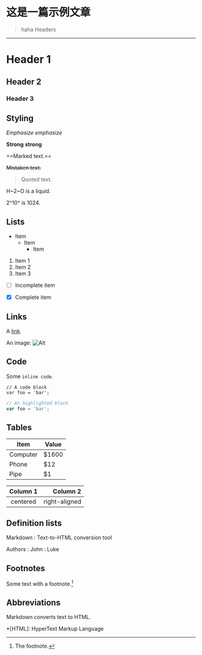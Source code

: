 # 这是一篇示例文章
> haha
Headers
---------------------------

# Header 1

## Header 2

### Header 3

Styling
---------------------------

*Emphasize* _emphasize_

**Strong** __strong__

==Marked text.==

~~Mistaken text.~~

> Quoted text.

H~2~O is a liquid.

2^10^ is 1024.


Lists
---------------------------

- Item
  * Item
    + Item

1. Item 1
2. Item 2
3. Item 3

- [ ] Incomplete item
- [x] Complete item


Links
---------------------------

A [link](http://example.com).

An image: ![Alt](/assets/logo.png)


Code
---------------------------

Some `inline code`.

```
// A code block
var foo = 'bar';
```

```javascript
// An highlighted block
var foo = 'bar';
```

Tables
---------------------------

Item     | Value
-------- | -----
Computer | $1600
Phone    | $12
Pipe     | $1


| Column 1 | Column 2      |
|:--------:| -------------:|
| centered | right-aligned |


Definition lists
---------------------------

Markdown
:  Text-to-HTML conversion tool

Authors
:  John
:  Luke

Footnotes
---------------------------

Some text with a footnote.[^1]

[^1]: The footnote.


Abbreviations
---------------------------

Markdown converts text to HTML.

*[HTML]: HyperText Markup Language